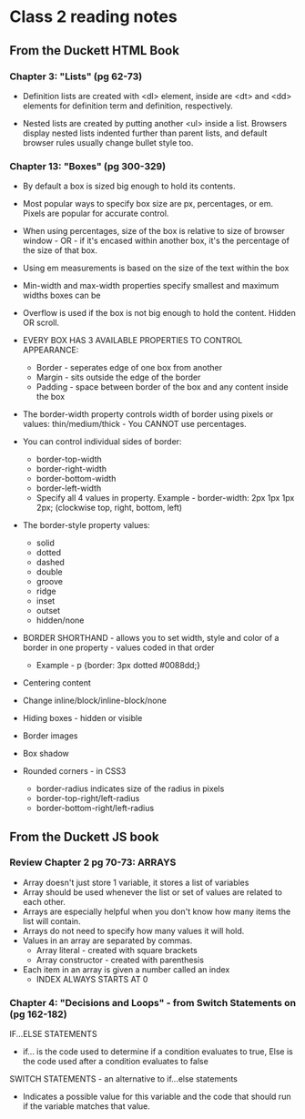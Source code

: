 # Class 2 reading notes

## From the Duckett HTML Book

### Chapter 3: "Lists" (pg 62-73)

* Definition lists are created with \<dl> element, inside are \<dt> and \<dd> elements for definition term and definition, respectively.

* Nested lists are created by putting another \<ul> inside a list. Browsers display nested lists indented further than parent lists, and default browser rules usually change bullet style too.

### Chapter 13: "Boxes" (pg 300-329)

* By default a box is sized big enough to hold its contents.

* Most popular ways to specify box size are px, percentages, or em. Pixels are popular for accurate control.

* When using percentages, size of the box is relative to size of browser window - OR - if it's encased within another box, it's the percentage of the size of that box.

* Using em measurements is based on the size of the text within the box

* Min-width and max-width properties specify smallest and maximum widths boxes can be

* Overflow is used if the box is not big enough to hold the content. Hidden OR scroll.

* EVERY BOX HAS 3 AVAILABLE PROPERTIES TO CONTROL APPEARANCE:
  * Border - seperates edge of one box from another
  * Margin - sits outside the edge of the border
  * Padding - space between border of the box and any content inside the box

* The border-width property controls width of border using pixels or values: thin/medium/thick - You CANNOT use percentages.

* You can control individual sides of border:

  * border-top-width
  * border-right-width
  * border-bottom-width
  * border-left-width
  * Specify all 4 values in  property. Example - border-width: 2px 1px 1px 2px; (clockwise top, right, bottom, left)
* The border-style property values:

  * solid
  * dotted
  * dashed
  * double
  * groove
  * ridge
  * inset
  * outset
  * hidden/none

* BORDER SHORTHAND - allows you to set width, style and color of a border in one property - values coded in that order
  * Example - p \{border: 3px dotted #0088dd;\}

* Centering content
* Change inline/block/inline-block/none
* Hiding boxes - hidden or visible
* Border images
* Box shadow
* Rounded corners - in CSS3
  * border-radius indicates size of the radius in pixels
  * border-top-right/left-radius
  * border-bottom-right/left-radius
  
## From the Duckett JS book

### Review Chapter 2 pg 70-73: ARRAYS

* Array doesn't just store 1 variable, it stores a list of variables
* Array should be used whenever the list or set of values are related to each other.
* Arrays are especially helpful when you don't know how many items the list will contain.
* Arrays do not need to specify how many values it will hold.
* Values in an array are separated by commas.
  * Array literal - created with square brackets
  * Array constructor - created with parenthesis
* Each item in an array is given a number called an index
  * INDEX ALWAYS STARTS AT 0

### Chapter 4: "Decisions and Loops" - from Switch Statements on (pg 162-182)

IF...ELSE STATEMENTS

* if... is the code used to determine if a condition evaluates to true, Else is the code used after a condition evaluates to false

SWITCH STATEMENTS - an alternative to if...else statements

* Indicates a possible value for this variable and the code that should run if the variable matches that value.